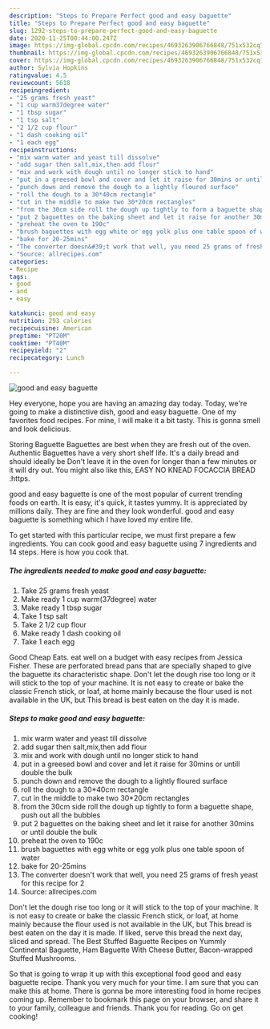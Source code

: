 ```yaml
---
description: "Steps to Prepare Perfect good and easy baguette"
title: "Steps to Prepare Perfect good and easy baguette"
slug: 1292-steps-to-prepare-perfect-good-and-easy-baguette
date: 2020-11-25T00:44:00.247Z
image: https://img-global.cpcdn.com/recipes/4693263906766848/751x532cq70/good-and-easy-baguette-recipe-main-photo.jpg
thumbnail: https://img-global.cpcdn.com/recipes/4693263906766848/751x532cq70/good-and-easy-baguette-recipe-main-photo.jpg
cover: https://img-global.cpcdn.com/recipes/4693263906766848/751x532cq70/good-and-easy-baguette-recipe-main-photo.jpg
author: Sylvia Hopkins
ratingvalue: 4.5
reviewcount: 5618
recipeingredient:
- "25 grams fresh yeast"
- "1 cup warm37degree water"
- "1 tbsp sugar"
- "1 tsp salt"
- "2 1/2 cup flour"
- "1 dash cooking oil"
- "1 each egg"
recipeinstructions:
- "mix warm water and yeast till dissolve"
- "add sugar then salt,mix,then add flour"
- "mix and work with dough until no longer stick to hand"
- "put in a greesed bowl and cover and let it raise for 30mins or untill double the bulk"
- "punch down and remove the dough to a lightly floured surface"
- "roll the dough to a 30*40cm rectangle"
- "cut in the middle to make two 30*20cm rectangles"
- "from the 30cm side roll the dough up tightly to form a baguette shape, push out all the bubbles"
- "put 2 baguettes on the baking sheet and let it raise for another 30mins or until double the bulk"
- "preheat the oven to 190c"
- "brush baguettes with egg white or egg yolk plus one table spoon of water"
- "bake for 20-25mins"
- "The converter doesn&#39;t work that well, you need 25 grams of fresh yeast for this recipe for 2"
- "Source: allrecipes.com"
categories:
- Recipe
tags:
- good
- and
- easy

katakunci: good and easy 
nutrition: 293 calories
recipecuisine: American
preptime: "PT20M"
cooktime: "PT40M"
recipeyield: "2"
recipecategory: Lunch

---
```



![good and easy baguette](https://img-global.cpcdn.com/recipes/4693263906766848/751x532cq70/good-and-easy-baguette-recipe-main-photo.jpg)

Hey everyone, hope you are having an amazing day today. Today, we're going to make a distinctive dish, good and easy baguette. One of my favorites food recipes. For mine, I will make it a bit tasty. This is gonna smell and look delicious.

Storing Baguette Baguettes are best when they are fresh out of the oven. Authentic Baguettes have a very short shelf life. It&#39;s a daily bread and should ideally be Don&#39;t leave it in the oven for longer than a few minutes or it will dry out. You might also like this, EASY NO KNEAD FOCACCIA BREAD :https.

good and easy baguette is one of the most popular of current trending foods on earth. It is easy, it's quick, it tastes yummy. It is appreciated by millions daily. They are fine and they look wonderful. good and easy baguette is something which I have loved my entire life.


To get started with this particular recipe, we must first prepare a few ingredients. You can cook good and easy baguette using 7 ingredients and 14 steps. Here is how you cook that.

<!--inarticleads1-->

##### The ingredients needed to make good and easy baguette:

1. Take 25 grams fresh yeast
1. Make ready 1 cup warm(37degree) water
1. Make ready 1 tbsp sugar
1. Take 1 tsp salt
1. Take 2 1/2 cup flour
1. Make ready 1 dash cooking oil
1. Take 1 each egg


Good Cheap Eats. eat well on a budget with easy recipes from Jessica Fisher. These are perforated bread pans that are specially shaped to give the baguette its characteristic shape. Don&#39;t let the dough rise too long or it will stick to the top of your machine. It is not easy to create or bake the classic French stick, or loaf, at home mainly because the flour used is not available in the UK, but This bread is best eaten on the day it is made. 

<!--inarticleads2-->

##### Steps to make good and easy baguette:

1. mix warm water and yeast till dissolve
1. add sugar then salt,mix,then add flour
1. mix and work with dough until no longer stick to hand
1. put in a greesed bowl and cover and let it raise for 30mins or untill double the bulk
1. punch down and remove the dough to a lightly floured surface
1. roll the dough to a 30*40cm rectangle
1. cut in the middle to make two 30*20cm rectangles
1. from the 30cm side roll the dough up tightly to form a baguette shape, push out all the bubbles
1. put 2 baguettes on the baking sheet and let it raise for another 30mins or until double the bulk
1. preheat the oven to 190c
1. brush baguettes with egg white or egg yolk plus one table spoon of water
1. bake for 20-25mins
1. The converter doesn&#39;t work that well, you need 25 grams of fresh yeast for this recipe for 2
1. Source: allrecipes.com


Don&#39;t let the dough rise too long or it will stick to the top of your machine. It is not easy to create or bake the classic French stick, or loaf, at home mainly because the flour used is not available in the UK, but This bread is best eaten on the day it is made. If liked, serve this bread the next day, sliced and spread. The Best Stuffed Baguette Recipes on Yummly Continental Baguette, Ham Baguette With Cheese Butter, Bacon-wrapped Stuffed Mushrooms. 

So that is going to wrap it up with this exceptional food good and easy baguette recipe. Thank you very much for your time. I am sure that you can make this at home. There is gonna be more interesting food in home recipes coming up. Remember to bookmark this page on your browser, and share it to your family, colleague and friends. Thank you for reading. Go on get cooking!

